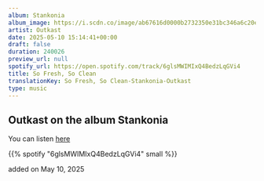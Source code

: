 ```yaml
---
album: Stankonia
album_image: https://i.scdn.co/image/ab67616d0000b2732350e31bc346a6c20e9de166
artist: Outkast
date: 2025-05-10 15:14:41+00:00
draft: false
duration: 240026
preview_url: null
spotify_url: https://open.spotify.com/track/6glsMWIMIxQ4BedzLqGVi4
title: So Fresh, So Clean
translationKey: So Fresh, So Clean-Stankonia-Outkast
type: music
---
```



## Outkast on the album Stankonia

You can listen [here](https://open.spotify.com/track/6glsMWIMIxQ4BedzLqGVi4)

{{% spotify "6glsMWIMIxQ4BedzLqGVi4" small %}}

added on May 10, 2025